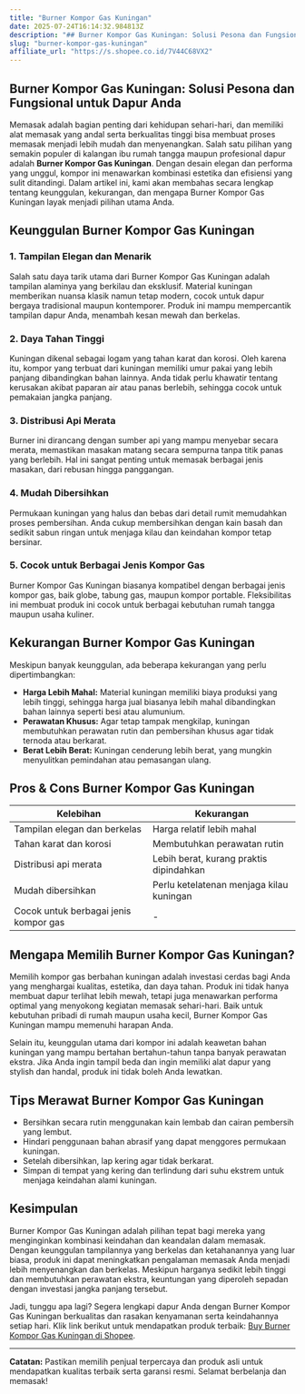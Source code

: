 ```yaml
---
title: "Burner Kompor Gas Kuningan"
date: 2025-07-24T16:14:32.984813Z
description: "## Burner Kompor Gas Kuningan: Solusi Pesona dan Fungsional untuk Dapur Anda..."
slug: "burner-kompor-gas-kuningan"
affiliate_url: "https://s.shopee.co.id/7V44C68VX2"
---
```

## Burner Kompor Gas Kuningan: Solusi Pesona dan Fungsional untuk Dapur Anda

Memasak adalah bagian penting dari kehidupan sehari-hari, dan memiliki alat memasak yang andal serta berkualitas tinggi bisa membuat proses memasak menjadi lebih mudah dan menyenangkan. Salah satu pilihan yang semakin populer di kalangan ibu rumah tangga maupun profesional dapur adalah **Burner Kompor Gas Kuningan**. Dengan desain elegan dan performa yang unggul, kompor ini menawarkan kombinasi estetika dan efisiensi yang sulit ditandingi. Dalam artikel ini, kami akan membahas secara lengkap tentang keunggulan, kekurangan, dan mengapa Burner Kompor Gas Kuningan layak menjadi pilihan utama Anda.

## Keunggulan Burner Kompor Gas Kuningan

### 1. Tampilan Elegan dan Menarik

Salah satu daya tarik utama dari Burner Kompor Gas Kuningan adalah tampilan alaminya yang berkilau dan eksklusif. Material kuningan memberikan nuansa klasik namun tetap modern, cocok untuk dapur bergaya tradisional maupun kontemporer. Produk ini mampu mempercantik tampilan dapur Anda, menambah kesan mewah dan berkelas.

### 2. Daya Tahan Tinggi

Kuningan dikenal sebagai logam yang tahan karat dan korosi. Oleh karena itu, kompor yang terbuat dari kuningan memiliki umur pakai yang lebih panjang dibandingkan bahan lainnya. Anda tidak perlu khawatir tentang kerusakan akibat paparan air atau panas berlebih, sehingga cocok untuk pemakaian jangka panjang.

### 3. Distribusi Api Merata

Burner ini dirancang dengan sumber api yang mampu menyebar secara merata, memastikan masakan matang secara sempurna tanpa titik panas yang berlebih. Hal ini sangat penting untuk memasak berbagai jenis masakan, dari rebusan hingga panggangan.

### 4. Mudah Dibersihkan

Permukaan kuningan yang halus dan bebas dari detail rumit memudahkan proses pembersihan. Anda cukup membersihkan dengan kain basah dan sedikit sabun ringan untuk menjaga kilau dan keindahan kompor tetap bersinar.

### 5. Cocok untuk Berbagai Jenis Kompor Gas

Burner Kompor Gas Kuningan biasanya kompatibel dengan berbagai jenis kompor gas, baik globe, tabung gas, maupun kompor portable. Fleksibilitas ini membuat produk ini cocok untuk berbagai kebutuhan rumah tangga maupun usaha kuliner.

## Kekurangan Burner Kompor Gas Kuningan

Meskipun banyak keunggulan, ada beberapa kekurangan yang perlu dipertimbangkan:

- **Harga Lebih Mahal:** Material kuningan memiliki biaya produksi yang lebih tinggi, sehingga harga jual biasanya lebih mahal dibandingkan bahan lainnya seperti besi atau alumunium.
- **Perawatan Khusus:** Agar tetap tampak mengkilap, kuningan membutuhkan perawatan rutin dan pembersihan khusus agar tidak ternoda atau berkarat.
- **Berat Lebih Berat:** Kuningan cenderung lebih berat, yang mungkin menyulitkan pemindahan atau pemasangan ulang.

## Pros & Cons Burner Kompor Gas Kuningan

| **Kelebihan**                              | **Kekurangan**                                    |
|--------------------------------------------|--------------------------------------------------|
| Tampilan elegan dan berkelas             | Harga relatif lebih mahal                      |
| Tahan karat dan korosi                   | Membutuhkan perawatan rutin                |
| Distribusi api merata                     | Lebih berat, kurang praktis dipindahkan |
| Mudah dibersihkan                        | Perlu ketelatenan menjaga kilau kuningan  |
| Cocok untuk berbagai jenis kompor gas     | -                                                |

## Mengapa Memilih Burner Kompor Gas Kuningan?

Memilih kompor gas berbahan kuningan adalah investasi cerdas bagi Anda yang menghargai kualitas, estetika, dan daya tahan. Produk ini tidak hanya membuat dapur terlihat lebih mewah, tetapi juga menawarkan performa optimal yang menyokong kegiatan memasak sehari-hari. Baik untuk kebutuhan pribadi di rumah maupun usaha kecil, Burner Kompor Gas Kuningan mampu memenuhi harapan Anda.

Selain itu, keunggulan utama dari kompor ini adalah keawetan bahan kuningan yang mampu bertahan bertahun-tahun tanpa banyak perawatan ekstra. Jika Anda ingin tampil beda dan ingin memiliki alat dapur yang stylish dan handal, produk ini tidak boleh Anda lewatkan.

## Tips Merawat Burner Kompor Gas Kuningan

- Bersihkan secara rutin menggunakan kain lembab dan cairan pembersih yang lembut.
- Hindari penggunaan bahan abrasif yang dapat menggores permukaan kuningan.
- Setelah dibersihkan, lap kering agar tidak berkarat.
- Simpan di tempat yang kering dan terlindung dari suhu ekstrem untuk menjaga keindahan alami kuningan.

## Kesimpulan

Burner Kompor Gas Kuningan adalah pilihan tepat bagi mereka yang menginginkan kombinasi keindahan dan keandalan dalam memasak. Dengan keunggulan tampilannya yang berkelas dan ketahanannya yang luar biasa, produk ini dapat meningkatkan pengalaman memasak Anda menjadi lebih menyenangkan dan berkelas. Meskipun harganya sedikit lebih tinggi dan membutuhkan perawatan ekstra, keuntungan yang diperoleh sepadan dengan investasi jangka panjang tersebut.

Jadi, tunggu apa lagi? Segera lengkapi dapur Anda dengan Burner Kompor Gas Kuningan berkualitas dan rasakan kenyamanan serta keindahannya setiap hari. Klik link berikut untuk mendapatkan produk terbaik: [Buy Burner Kompor Gas Kuningan di Shopee](https://s.shopee.co.id/7V44C68VX2).

---

**Catatan:** Pastikan memilih penjual terpercaya dan produk asli untuk mendapatkan kualitas terbaik serta garansi resmi. Selamat berbelanja dan memasak!